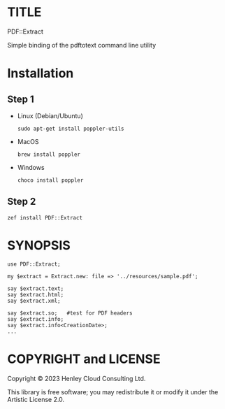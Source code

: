 TITLE
=====

PDF::Extract

Simple binding of the pdftotext command line utility

Installation
============

Step 1 
-------

  * Linux (Debian/Ubuntu)

    `sudo apt-get install poppler-utils`

  * MacOS

    `brew install poppler`

  * Windows

    `choco install poppler`

Step 2
------

`zef install PDF::Extract`

SYNOPSIS
========



    use PDF::Extract;

    my $extract = Extract.new: file => '../resources/sample.pdf';

    say $extract.text;
    say $extract.html;
    say $extract.xml;

    say $extract.so;   #test for PDF headers
    say $extract.info;
    say $extract.info<CreationDate>;
    ...

COPYRIGHT and LICENSE
=====================

Copyright © 2023 Henley Cloud Consulting Ltd.

This library is free software; you may redistribute it or modify it under the Artistic License 2.0.

